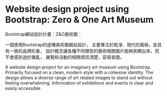 # Website design project using Bootstrap: Zero & One Art Museum

Bootstrap網站設計計畫：Z&O美術館：

一個使用Bootstrap的虛構美術館網站設計，
主要專注於乾淨、現代的風格，並具有一致的品牌形象，
設計概念讓各種不同類型的藝術相關圖片能夠突顯出來，而不會感到過於雜亂，
展覽和活動的相關資訊清楚，容易查閱。

A website design project for an imaginary art museum using Bootstrap.
Primarily focused on a clean, modern style with a cohesive identity.
The design allows a diverse range of art related images to stand out without feeling overwhelming.
Information of exhibitions and events is clear and easily accessible.

 

